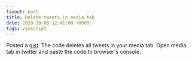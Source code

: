```yaml
---
layout: post
title: Delete tweets in media tab
date: 2020-10-06 12:41:00 +0900
tags: vimscript
---
```


Posted a [gist](https://gist.github.com/bakedroy/3342e8d10b19cbd5ca0769b54293352a).
The code deletes all tweets in your media tab. Open media tab in twitter and paste the code to browser's console.

